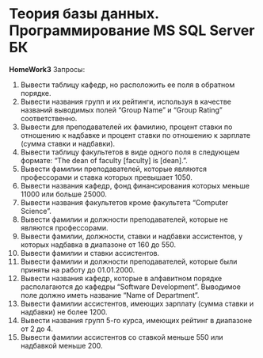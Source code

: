 # Теория базы данных. Программирование MS SQL Server БК

<b>HomeWork3</b>
Запросы:<br>
<ol>
<li>Вывести таблицу кафедр, но расположить ее поля в обратном порядке.</li>
<li>Вывести названия групп и их рейтинги, используя в качестве названий выводимых полей “Group Name” и “Group Rating” соответственно.</li>
<li>Вывести для преподавателей их фамилию, процент ставки по отношению к надбавке и процент ставки по отношению к зарплате (сумма ставки и надбавки).</li>
<li>Вывести таблицу факультетов в виде одного поля в следующем формате: “The dean of faculty [faculty] is [dean].”.</li>
<li>Вывести фамилии преподавателей, которые являются профессорами и ставка которых превышает 1050.</li>
<li>Вывести названия кафедр, фонд финансирования которых меньше 11000 или больше 25000.</li>
<li>Вывести названия факультетов кроме факультета “Computer Science”.</li>
<li>Вывести фамилии и должности преподавателей, которые не являются профессорами.</li>
<li>Вывести фамилии, должности, ставки и надбавки ассистентов, у которых надбавка в диапазоне от 160 до 550.</li>
<li>Вывести фамилии и ставки ассистентов.</li>
<li>Вывести фамилии и должности преподавателей, которые были приняты на работу до 01.01.2000.</li>
<li>Вывести названия кафедр, которые в алфавитном порядке располагаются до кафедры “Software Development”. Выводимое поле должно иметь название “Name of Department”.</li>
<li>Вывести фамилии ассистентов, имеющих зарплату (сумма ставки и надбавки) не более 1200.</li>
<li>Вывести названия групп 5-го курса, имеющих рейтинг в диапазоне от 2 до 4.</li>
<li>Вывести фамилии ассистентов со ставкой меньше 550 или надбавкой меньше 200.</li>
</ol>
